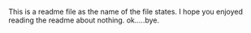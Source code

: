 This is a readme file as the name of the file states.  I hope you enjoyed reading the readme about nothing.  ok.....bye.
